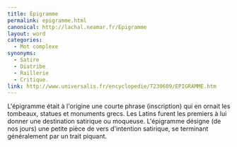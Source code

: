 ```yaml
---
title: Épigramme
permalink: epigramme.html
canonical: http://lachal.neamar.fr/Epigramme
layout: word
categories:
  - Mot complexe
synonyms:
  - Satire
  - Diatribe
  - Raillerie
  - Critique.
link: http://www.universalis.fr/encyclopedie/T230609/EPIGRAMME.htm
---
```


L'épigramme était à l'origine une courte phrase (inscription) qui en ornait les tombeaux, statues et monuments grecs. Les Latins furent les premiers à lui donner une destination satirique ou moqueuse.
L'épigramme désigne (de nos jours) une petite pièce de vers d'intention satirique, se terminant généralement par un trait piquant.

